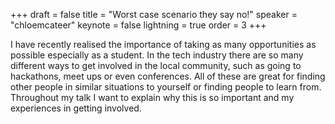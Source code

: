 +++
draft = false
title = "Worst case scenario they say no!"
speaker = "chloemcateer"
keynote = false
lightning = true
order = 3
+++

I have recently realised the importance of taking as many opportunities as possible especially as a student. In the tech industry there are so many different ways to get involved in the local community, such as going to hackathons, meet ups or even conferences. All of these are great for finding other people in similar situations to yourself or finding people to learn from. Throughout my talk I want to explain why this is so important and my experiences in getting involved.